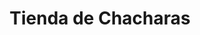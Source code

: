 ---
title: "Tienda de Chacharas"
url: /almoloya-de-juarez-estado-de-mexico/tienda-de-chacharas/
shop: regalo
---